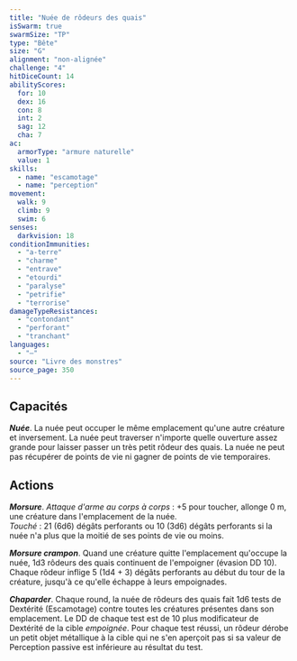 ```yaml
---
title: "Nuée de rôdeurs des quais"
isSwarm: true
swarmSize: "TP"
type: "Bête"
size: "G"
alignment: "non-alignée"
challenge: "4"
hitDiceCount: 14
abilityScores:
  for: 10
  dex: 16
  con: 8
  int: 2
  sag: 12
  cha: 7
ac: 
  armorType: "armure naturelle"
  value: 1
skills: 
  - name: "escamotage"
  - name: "perception"
movement: 
  walk: 9
  climb: 9
  swim: 6
senses: 
  darkvision: 18
conditionImmunities: 
  - "a-terre"
  - "charme"
  - "entrave"
  - "etourdi"
  - "paralyse"
  - "petrifie"
  - "terrorise"
damageTypeResistances: 
  - "contondant"
  - "perforant"
  - "tranchant"
languages: 
  - "—"
source: "Livre des monstres"
source_page: 350
---
```

## Capacités
_**Nuée**_. La nuée peut occuper le même emplacement qu'une autre créature et inversement. La nuée peut traverser n'importe quelle ouverture assez grande pour laisser passer un très petit rôdeur des quais. La nuée ne peut pas récupérer de points de vie ni gagner de points de vie temporaires.

## Actions
_**Morsure**_. _Attaque d'arme au corps à corps_ : +5 pour toucher, allonge 0 m, une créature dans l'emplacement de la nuée.  
_Touché_ : 21 (6d6) dégâts perforants ou 10 (3d6) dégâts perforants si la nuée n'a plus que la moitié de ses points de vie ou moins.

_**Morsure crampon**_. Quand une créature quitte l'emplacement qu'occupe la nuée, 1d3 rôdeurs des quais continuent de l'empoigner (évasion DD 10). Chaque rôdeur inflige 5 (1d4 + 3) dégâts perforants au début du tour de la créature, jusqu'à ce qu'elle échappe à leurs empoignades.

_**Chaparder**_. Chaque round, la nuée de rôdeurs des quais fait 1d6 tests de Dextérité (Escamotage) contre toutes les créatures présentes dans son emplacement. Le DD de chaque test est de 10 plus modificateur de Dextérité de la cible _empoignée_. Pour chaque test réussi, un rôdeur dérobe un petit objet métallique à la cible qui ne s'en aperçoit pas si sa valeur de Perception passive est inférieure au résultat du test.
